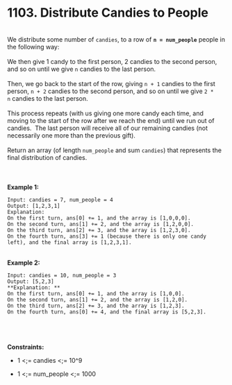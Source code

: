 # 1103. Distribute Candies to People

<br />We distribute some number of `candies`, to a row of **`n = num_people`** people in the following way:<br />
<br />We then give 1 candy to the first person, 2 candies to the second person, and so on until we give `n` candies to the last person.<br />
<br />Then, we go back to the start of the row, giving `n + 1` candies to the first person, `n + 2` candies to the second person, and so on until we give `2 * n` candies to the last person.<br />
<br />This process repeats (with us giving one more candy each time, and moving to the start of the row after we reach the end) until we run out of candies.  The last person will receive all of our remaining candies (not necessarily one more than the previous gift).<br />
<br />Return an array (of length `num_people` and sum `candies`) that represents the final distribution of candies.<br />
<br /> <br />
<br />**Example 1:**<br />
```
Input: candies = 7, num_people = 4
Output: [1,2,3,1]
Explanation:
On the first turn, ans[0] += 1, and the array is [1,0,0,0].
On the second turn, ans[1] += 2, and the array is [1,2,0,0].
On the third turn, ans[2] += 3, and the array is [1,2,3,0].
On the fourth turn, ans[3] += 1 (because there is only one candy left), and the final array is [1,2,3,1].
```
<br />**Example 2:**<br />
```
Input: candies = 10, num_people = 3
Output: [5,2,3]
**Explanation: **
On the first turn, ans[0] += 1, and the array is [1,0,0].
On the second turn, ans[1] += 2, and the array is [1,2,0].
On the third turn, ans[2] += 3, and the array is [1,2,3].
On the fourth turn, ans[0] += 4, and the final array is [5,2,3].
```
<br /> <br />
<br />**Constraints:**<br />

* 1 <;= candies <;= 10^9

* 1 <;= num_people <;= 1000